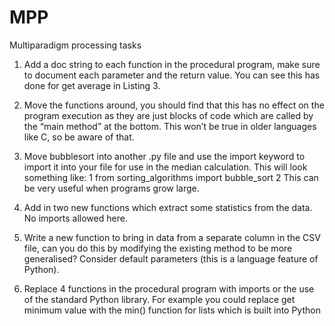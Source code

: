 # MPP
Multiparadigm processing tasks

1. Add a doc string to each function in the procedural program, make sure to document each parameter
and the return value. You can see this has done for get average in Listing 3.

2. Move the functions around, you should find that this has no effect on the program execution as they
are just blocks of code which are called by the “main method” at the bottom. This won’t be true in
older languages like C, so be aware of that.

3. Move bubblesort into another .py file and use the import keyword to import it into your file for use in
the median calculation. This will look something like:
1 from sorting_algorithms import bubble_sort
2
This can be very useful when programs grow large.

4. Add in two new functions which extract some statistics from the data. No imports allowed here.

5. Write a new function to bring in data from a separate column in the CSV file, can you do this by
modifying the existing method to be more generalised? Consider default parameters (this is a language
feature of Python).

6. Replace 4 functions in the procedural program with imports or the use of the standard Python library.
For example you could replace get minimum value with the min() function for lists which is built
into Python
